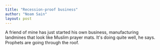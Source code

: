 ```yaml
---
title: "Recession-proof business"
author: "Noam Sain"
layout: post
---
```


A friend of mine has just started his own business, manufacturing landmines that look like Muslim prayer mats. It's doing quite well, he says. Prophets are going through the roof.